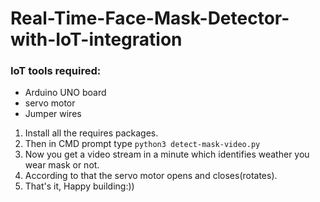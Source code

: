 # Real-Time-Face-Mask-Detector-with-IoT-integration
### IoT tools required:
+ Arduino UNO board
+ servo motor
+ Jumper wires

1. Install all the requires packages.
2. Then in CMD prompt type
`python3 detect-mask-video.py`
3. Now you get a video stream in a minute which identifies weather you wear mask or not.
4. According to that the servo motor opens and closes(rotates).
5. That's it, Happy building:))
